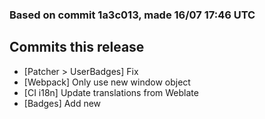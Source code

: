 ### Based on commit 1a3c013, made 16/07 17:46 UTC
## Commits this release
  - [Patcher > UserBadges] Fix
  - [Webpack] Only use new window object
  - [CI i18n] Update translations from Weblate
  - [Badges] Add new